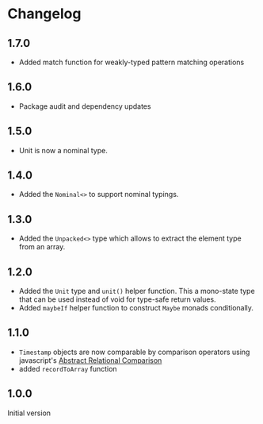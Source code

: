 # Changelog

## 1.7.0

-   Added match function for weakly-typed pattern matching operations

## 1.6.0

-   Package audit and dependency updates

## 1.5.0

-   Unit is now a nominal type.

## 1.4.0

-   Added the `Nominal<>` to support nominal typings.

## 1.3.0

-   Added the `Unpacked<>` type which allows to extract the element type from an array.

## 1.2.0

-   Added the `Unit` type and `unit()` helper function. This a mono-state type that can be used instead of void for type-safe return values.
-   Added `maybeIf` helper function to construct `Maybe` monads conditionally.

## 1.1.0

-   `Timestamp` objects are now comparable by comparison operators using javascript's [Abstract Relational Comparison](https://tc39.es/ecma262/#sec-abstract-relational-comparison)
-   added `recordToArray` function

## 1.0.0

Initial version
